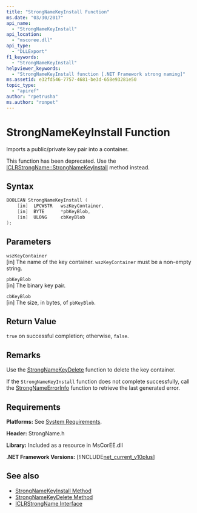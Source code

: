 ```yaml
---
title: "StrongNameKeyInstall Function"
ms.date: "03/30/2017"
api_name:
  - "StrongNameKeyInstall"
api_location:
  - "mscoree.dll"
api_type:
  - "DLLExport"
f1_keywords:
  - "StrongNameKeyInstall"
helpviewer_keywords:
  - "StrongNameKeyInstall function [.NET Framework strong naming]"
ms.assetid: e32fd546-7757-4681-be3d-658e93281e50
topic_type:
  - "apiref"
author: "rpetrusha"
ms.author: "ronpet"
---
```


# StrongNameKeyInstall Function

Imports a public/private key pair into a container.

This function has been deprecated. Use the [ICLRStrongName::StrongNameKeyInstall](../hosting/iclrstrongname-strongnamekeyinstall-method.md) method instead.

## Syntax

```cpp
BOOLEAN StrongNameKeyInstall (
    [in]  LPCWSTR   wszKeyContainer,
    [in]  BYTE      *pbKeyBlob,
    [in]  ULONG     cbKeyBlob
);
```

## Parameters

`wszKeyContainer`\
[in] The name of the key container. `wszKeyContainer` must be a non-empty string.

`pbKeyBlob`\
[in] The binary key pair.

`cbKeyBlob`\
[in] The size, in bytes, of `pbKeyBlob`.

## Return Value

`true` on successful completion; otherwise, `false`.

## Remarks

Use the [StrongNameKeyDelete](strongnamekeydelete-function.md) function to delete the key container.

If the `StrongNameKeyInstall` function does not complete successfully, call the [StrongNameErrorInfo](strongnameerrorinfo-function.md) function to retrieve the last generated error.

## Requirements

**Platforms:** See [System Requirements](../../../../docs/framework/get-started/system-requirements.md).

**Header:** StrongName.h

**Library:** Included as a resource in MsCorEE.dll

**.NET Framework Versions:** [!INCLUDE[net_current_v10plus](../../../../includes/net-current-v10plus-md.md)]

## See also

- [StrongNameKeyInstall Method](../hosting/iclrstrongname-strongnamekeyinstall-method.md)
- [StrongNameKeyDelete Method](../hosting/iclrstrongname-strongnamekeydelete-method.md)
- [ICLRStrongName Interface](../hosting/iclrstrongname-interface.md)
